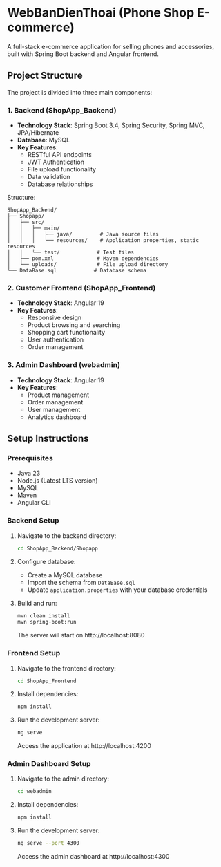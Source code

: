 # WebBanDienThoai (Phone Shop E-commerce)

A full-stack e-commerce application for selling phones and accessories, built with Spring Boot backend and Angular frontend.

## Project Structure

The project is divided into three main components:

### 1. Backend (ShopApp_Backend)
- **Technology Stack**: Spring Boot 3.4, Spring Security, Spring MVC, JPA/Hibernate
- **Database**: MySQL
- **Key Features**:
  - RESTful API endpoints
  - JWT Authentication
  - File upload functionality
  - Data validation
  - Database relationships

Structure:
```
ShopApp_Backend/
├── Shopapp/
│   ├── src/
│   │   ├── main/
│   │   │   ├── java/         # Java source files
│   │   │   └── resources/    # Application properties, static resources
│   │   └── test/            # Test files
│   ├── pom.xml              # Maven dependencies
│   └── uploads/             # File upload directory
└── DataBase.sql            # Database schema
```

### 2. Customer Frontend (ShopApp_Frontend)
- **Technology Stack**: Angular 19
- **Key Features**:
  - Responsive design
  - Product browsing and searching
  - Shopping cart functionality
  - User authentication
  - Order management

### 3. Admin Dashboard (webadmin)
- **Technology Stack**: Angular 19
- **Key Features**:
  - Product management
  - Order management
  - User management
  - Analytics dashboard

## Setup Instructions

### Prerequisites
- Java 23
- Node.js (Latest LTS version)
- MySQL
- Maven
- Angular CLI

### Backend Setup
1. Navigate to the backend directory:
   ```bash
   cd ShopApp_Backend/Shopapp
   ```

2. Configure database:
   - Create a MySQL database
   - Import the schema from `DataBase.sql`
   - Update `application.properties` with your database credentials

3. Build and run:
   ```bash
   mvn clean install
   mvn spring-boot:run
   ```
   The server will start on http://localhost:8080

### Frontend Setup
1. Navigate to the frontend directory:
   ```bash
   cd ShopApp_Frontend
   ```

2. Install dependencies:
   ```bash
   npm install
   ```

3. Run the development server:
   ```bash
   ng serve
   ```
   Access the application at http://localhost:4200

### Admin Dashboard Setup
1. Navigate to the admin directory:
   ```bash
   cd webadmin
   ```

2. Install dependencies:
   ```bash
   npm install
   ```

3. Run the development server:
   ```bash
   ng serve --port 4300
   ```
   Access the admin dashboard at http://localhost:4300
